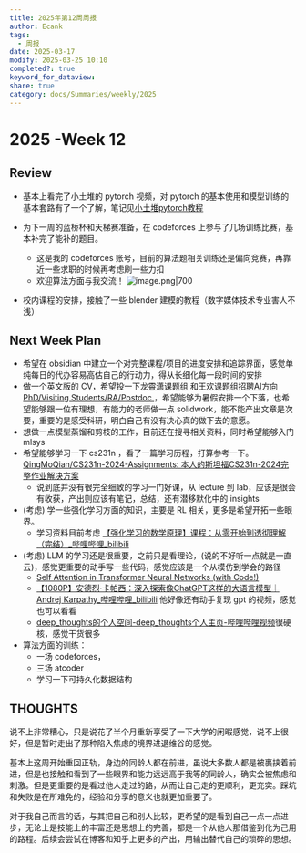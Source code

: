 ```yaml
---
title: 2025年第12周周报
author: Ecank
tags:
  - 周报
date: 2025-03-17
modify: 2025-03-25 10:10
completed?: true
keyword_for_dataview: 
share: true
category: docs/Summaries/weekly/2025
---
```

# 2025 -Week 12
## Review
* 基本上看完了小土堆的 pytorch 视频，对 pytorch 的基本使用和模型训练的基本套路有了一个了解，笔记见[小土堆pytorch教程](%E5%B0%8F%E5%9C%9F%E5%A0%86pytorch%E6%95%99%E7%A8%8B.md)
* 为下一周的蓝桥杯和天梯赛准备，在 codeforces 上参与了几场训练比赛，基本补完了能补的题目。
	* 这是我的 codeforces 账号，目前的算法题相关训练还是偏向竞赛，再靠近一些求职的时候再考虑刷一些力扣
	* 欢迎算法方面与我交流！
![image.png|700](https://eeecank-1325470508.cos.ap-shanghai.myqcloud.com/20250325100932.png)

* 校内课程的安排，接触了一些 blender 建模的教程（数字媒体技术专业害人不浅）
## Next Week Plan
* 希望在 obsidian 中建立一个对完整课程/项目的进度安排和追踪界面，感觉单纯每日的代办容易高估自己的行动力，得从长细化每一段时间的安排
* 做一个英文版的 CV，希望投一下[龙霄潇课题组](https://zhuanlan.zhihu.com/p/30620630926) 和[王欢课题组招聘AI方向PhD/Visiting Students/RA/Postdoc ](https://zhuanlan.zhihu.com/p/691403133)，希望能够为暑假安排一个下落，也希望能够跟一位有理想，有能力的老师做一点 solidwork，能不能产出文章是次要，重要的是感受科研，明白自己有没有决心真的做下去的意愿。
* 想做一点模型蒸馏和剪枝的工作，目前还在搜寻相关资料，同时希望能够入门 mlsys
* 希望能够学习一下 cs231n ，看了一篇学习历程，打算参考一下。 [QingMoQian/CS231n-2024-Assignments: 本人的斯坦福CS231n-2024完整作业解决方案](https://github.com/QingMoQian/CS231n-2024-Assignments)
	* 说到底并没有很完全细致的学习一门好课，从 lecture 到 lab，应该是很会有收获，产出则应该有笔记，总结，还有潜移默化中的 insights
* (考虑) 学一些强化学习方面的知识，主要是 RL 相关，更多是希望开拓一些眼界。
	* 学习资料目前考虑 [【强化学习的数学原理】课程：从零开始到透彻理解（完结）_哔哩哔哩_bilibili](https://www.bilibili.com/video/BV1sd4y167NS/?vd_source=c9e11661823ca4062db1ef99f7e0eee1) 
* (考虑) LLM 的学习还是很重要，之前只是看理论，(说的不好听一点就是一直云)，感觉更重要的动手写一些代码，感觉应该是一个从模仿到学会的路径
	* [Self Attention in Transformer Neural Networks (with Code!)](https://www.youtube.com/watch?v=QCJQG4DuHT0&list=PLTl9hO2Oobd97qfWC40gOSU8C0iu0m2l4)
	* [【1080P】安德烈·卡帕西：深入探索像ChatGPT这样的大语言模型｜Andrej Karpathy_哔哩哔哩_bilibili](https://www.bilibili.com/video/BV16cNEeXEer/?spm_id_from=333.337.search-card.all.click&vd_source=2f0d04fe34956cc27012e3c25b20197b) 他好像还有动手复现 gpt 的视频，感觉也可以看看
	* [deep_thoughts的个人空间-deep_thoughts个人主页-哔哩哔哩视频](https://space.bilibili.com/373596439)很硬核，感觉干货很多
* 算法方面的训练：
	* 一场 codeforces，
	* 三场 atcoder
	* 学习一下可持久化数据结构
## THOUGHTS
说不上非常糟心，只是说花了半个月重新享受了一下大学的闲暇感觉，说不上很好，但是暂时走出了那种陷入焦虑的境界进退维谷的感觉。

基本上这周开始重回正轨，身边的同龄人都在前进，虽说大多数人都是被裹挟着前进，但是也接触和看到了一些眼界和能力远远高于我等的同龄人，确实会被焦虑和刺激。但是更重要的是看过他人走过的路，从而让自己走的更顺利，更充实。踩坑和失败是在所难免的，经验和分享的意义也就更加重要了。

对于我自己而言的话，与其把自己和别人比较，更希望的是看到自己一点一点进步，无论上是技能上的丰富还是思想上的完善，都是一个从他人那借鉴到化为己用的路程。后续会尝试在博客和知乎上更多的产出，用输出替代自己的琐碎的思想。